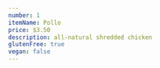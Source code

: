 ```yaml
---
number: 1
itemName: Pollo
price: $3.50
description: all-natural shredded chicken
glutenFree: true
vegan: false
---
```


